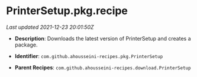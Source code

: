 # PrinterSetup.pkg.recipe

_Last updated 2021-12-23 20:01:50Z_

- **Description**: Downloads the latest version of PrinterSetup and creates a package.

- **Identifier**: `com.github.ahousseini-recipes.pkg.PrinterSetup`

- **Parent Recipes**: `com.github.ahousseini-recipes.download.PrinterSetup`
